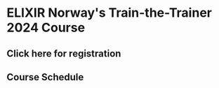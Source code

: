 # ELIXIR Norway's Train-the-Trainer 2024 Course

## Click here for registration

## Course Schedule
